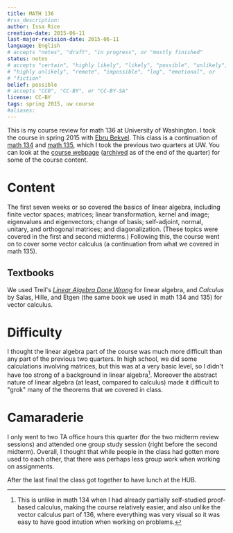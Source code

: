 ```yaml
---
title: MATH 136
#rss_description: 
author: Issa Rice
creation-date: 2015-06-11
last-major-revision-date: 2015-06-11
language: English
# accepts "notes", "draft", "in progress", or "mostly finished"
status: notes
# accepts "certain", "highly likely", "likely", "possible", "unlikely",
# "highly unlikely", "remote", "impossible", "log", "emotional", or
# "fiction"
belief: possible
# accepts "CC0", "CC-BY", or "CC-BY-SA"
license: CC-BY
tags: spring 2015, uw course
#aliases: 
---
```


This is my course review for math 136 at University of Washington.
I took the course in spring 2015 with [Ebru Bekyel].  This class is a
continuation of [math 134]() and [math 135](), which I took the previous
two quarters at UW.  You can look at the [course webpage] ([archived] as
of the end of the quarter) for some of the course content.

[ebru bekyel]: http://www.math.washington.edu/~ebekyel/
[course webpage]: http://www.math.washington.edu/~ebekyel/Math136/
[archived]: https://web.archive.org/web/20150611194231/http://www.math.washington.edu/~ebekyel/Math136/

# Content

The first seven weeks or so covered the basics of linear algebra,
including finite vector spaces; matrices; linear transformation, kernel
and image; eigenvalues and eigenvectors; change of basis; self-adjoint,
normal, unitary, and orthogonal matrices; and diagonalization. (These
topics were covered in the first and second midterms.) Following this,
the course went on to cover some vector calculus (a continuation from
what we covered in math 135).

## Textbooks

We used Treil's *[Linear Algebra Done Wrong][ladw]* for linear algebra,
and *Calculus* by Salas, Hille, and Etgen (the same book we used in math
134 and 135) for vector calculus.

[ladw]: http://www.math.brown.edu/~treil/papers/LADW/LADW.html

# Difficulty

I thought the linear algebra part of the course was much more difficult
than any part of the previous two quarters. In high school, we did some
calculations involving matrices, but this was at a very basic level, so
I didn't have too strong of a background in linear algebra[^calc].
Moreover the abstract nature of linear algebra (at least, compared to
calculus) made it difficult to "grok" many of the theorems that we
covered in class.

[^calc]: This is unlike in math 134 when I had already partially
self-studied proof-based calculus, making the course relatively easier,
and also unlike the vector calculus part of 136, where everything was
very visual so it was easy to have good intution when working on
problems.

# Camaraderie

I only went to two TA office hours this quarter (for the two midterm
review sessions) and attended one group study session (right before the
second midterm). Overall, I thought that while people in the class had
gotten more used to each other, that there was perhaps less group work
when working on assignments.

After the last final the class got together to have lunch at the HUB.
